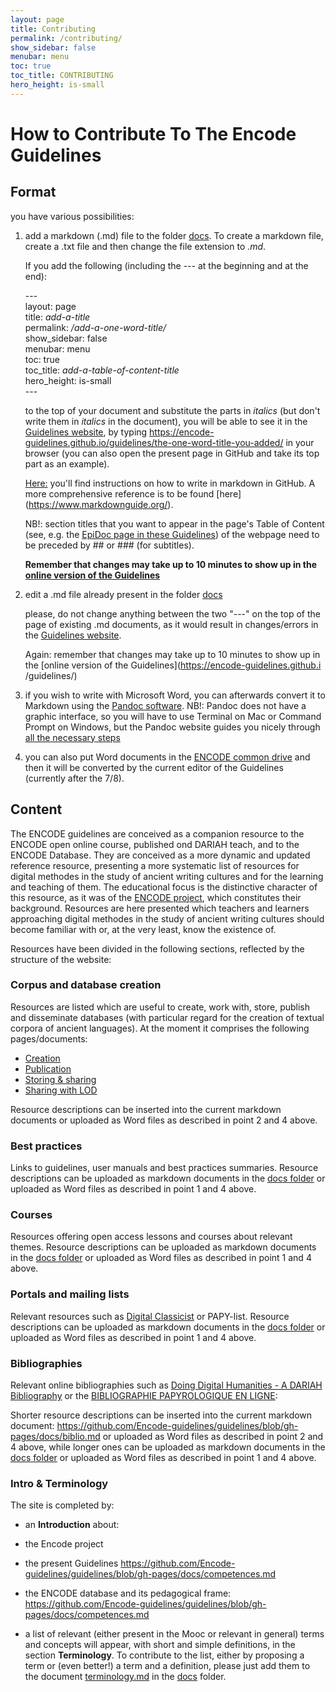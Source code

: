 ```yaml
---
layout: page
title: Contributing
permalink: /contributing/
show_sidebar: false
menubar: menu
toc: true
toc_title: CONTRIBUTING
hero_height: is-small
---
```


# How to Contribute To The Encode Guidelines

## Format

you have various possibilities:

1. add  a markdown (.md) file to the folder [docs](https://github.com/Encode-guidelines/guidelines/tree/gh-pages/docs).
   To create a markdown file, create a .txt file and then change the file extension to *.md*.
   
   If you add the following (including the \-\-\- at the beginning and at the end):  

   \-\-\-  
   layout: page  
   title: *add-a-title*  
   permalink: */add-a-one-word-title/*  
   show_sidebar: false  
   menubar: menu  
   toc: true  
   toc_title: *add-a-table-of-content-title*  
   hero_height: is-small  
   \-\-\-  

   to the top of your document and substitute the parts in *italics* (but don't write them in *italics* in the document), you will be able to see it
   in the [Guidelines website](https://encode-guidelines.github.io/guidelines/), by typing https://encode-guidelines.github.io/guidelines/the-one-word-title-you-added/ in your browser (you can also open the present page in GitHub and take its top part as an example).

   [Here:](https://docs.github.com/en/get-started/writing-on-github/getting-started-with-writing-and-formatting-on-github/basic-writing-and-formatting-syntax) you'll find instructions on how to write in markdown in GitHub. A more comprehensive reference is to be found [here] (https://www.markdownguide.org/).

   NB!: section titles that you want to appear in the page's Table of Content (see, e.g. the [EpiDoc page in these Guidelines](https://encode-guidelines.github.io/guidelines/epidoc/)) of the webpage need to be preceded by ## or ### (for subtitles).

   **Remember that changes may take up to 10 minutes to show up in the [online version of the Guidelines](https://encode-guidelines.github.io/guidelines/)**
   
2. edit a .md file already present in the folder [docs](https://github.com/Encode-guidelines/guidelines/tree/gh-pages/docs)

   please, do not change anything between the two "---" on the top of the page of existing .md documents, as it would result in changes/errors in the
   [Guidelines website](https://encode-guidelines.github.io/guidelines/).

   Again: remember that changes may take up to 10 minutes to show up in the [online version of the Guidelines](https://encode-guidelines.github.i
   /guidelines/)
 
 3. if you wish to write with Microsoft Word, you can afterwards convert it to Markdown using the [Pandoc software](https://pandoc.org/).
    NB!: Pandoc does not have a graphic interface, so you will have to use Terminal on Mac or Command Prompt on Windows, but the Pandoc website guides
    you nicely through [all the necessary steps](https://pandoc.org/getting-started.html)
 
 4. you can also put Word documents in the [ENCODE common drive](https://drive.google.com/drive/folders/1zrehnzzbwKl4cjvHnlZ1MhNbF_Xt4Ym7) and then it
    will be converted by the current editor of the Guidelines (currently after the 7/8).

## Content

The ENCODE guidelines are conceived as a companion resource to the ENCODE open online course, published ond DARIAH teach, and to the ENCODE Database. They are conceived as a more dynamic and updated reference resource, presenting a more systematic list of resources for digital methodes in the study of ancient writing cultures and for the learning and teaching of them. The educational focus is the distinctive character of this resource, as it was of the [ENCODE project](https://site.unibo.it/encode/en), which constitutes their background.
Resources are here presented which teachers and learners approaching digital methodes in the study of ancient writing cultures should become familiar with or, at the very least, know the existence of. 

Resources have been divided in the following sections, reflected by the structure of the website:

### Corpus and database creation
Resources are listed which are useful to create, work with, store, publish and disseminate databases (with particular regard for the creation of textual corpora of ancient languages). At the moment it comprises the following pages/documents:

- [Creation](https://github.com/Encode-guidelines/guidelines/blob/gh-pages/docs/corpus_db.md)
- [Publication](https://github.com/Encode-guidelines/guidelines/blob/gh-pages/docs/db_publication.md)
- [Storing & sharing](https://github.com/Encode-guidelines/guidelines/blob/gh-pages/docs/db_share_store.md)
- [Sharing with LOD](https://github.com/Encode-guidelines/guidelines/blob/gh-pages/docs/lod.md)
  
Resource descriptions can be inserted into the current markdown documents or uploaded as Word files as described in point 2 and 4 above.

### Best practices
Links to guidelines, user manuals and best practices summaries. Resource descriptions can be uploaded as markdown documents in the [docs folder](https://github.com/Encode-guidelines/guidelines/tree/gh-pages/docs) or uploaded as Word files as described in point 1 and 4 above. 

### Courses
Resources offering open access lessons and courses about relevant themes. Resource descriptions can be uploaded as markdown documents in the [docs folder](https://github.com/Encode-guidelines/guidelines/tree/gh-pages/docs) or uploaded as Word files as described in point 1 and 4 above.

### Portals and mailing lists
Relevant resources such as [Digital Classicist](https://www.digitalclassicist.org/) or PAPY-list. Resource descriptions can be uploaded as markdown documents in the [docs folder](https://github.com/Encode-guidelines/guidelines/tree/gh-pages/docs) or uploaded as Word files as described in point 1 and 4 above.

### Bibliographies
Relevant online bibliographies such as [Doing Digital Humanities - A DARIAH Bibliography](https://www.zotero.org/groups/113737/doing_digital_humanities_-_a_dariah_bibliography) or the [BIBLIOGRAPHIE PAPYROLOGIQUE
EN LIGNE](http://www.aere-egke.be/BP/):

Shorter resource descriptions can be inserted into the current markdown document: https://github.com/Encode-guidelines/guidelines/blob/gh-pages/docs/biblio.md or uploaded as Word files as described in point 2 and 4 above, while longer ones can be uploaded as markdown documents in the [docs folder](https://github.com/Encode-guidelines/guidelines/tree/gh-pages/docs) or uploaded as Word files as described in point 1 and 4 above.

### Intro & Terminology
The site is completed by:

- an **Introduction** about:

 - the Encode project

 - the present Guidelines
   https://github.com/Encode-guidelines/guidelines/blob/gh-pages/docs/competences.md

 - the ENCODE database and its pedagogical frame:
   https://github.com/Encode-guidelines/guidelines/blob/gh-pages/docs/competences.md

- a list of relevant (either present in the Mooc or relevant in general) terms and concepts will appear, with short and simple definitions, in the section **Terminology**. To contribute to the list, either by proposing a term or (even better!) a term and a definition, please just add them to the document [terminology.md](https://github.com/Encode-guidelines/guidelines/blob/gh-pages/docs/terminology.md ) in the [docs](https://github.com/Encode-guidelines/guidelines/tree/gh-pages/docs) folder.
